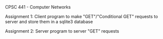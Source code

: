 CPSC 441 - Computer Networks 

Assignment 1:
	Client program to make "GET"/"Conditional GET" requests to server and store them in a sqlite3 database

Assignment 2:
	Server program to server "GET" requests
